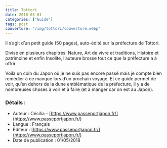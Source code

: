 ```yaml
---
title: Tottori
date: 2018-05-01
categories: ["Guide"]
tags: post
couverture: "/img/tottori/couverture.webp"
---
```


Il s’agit d’un petit guide (50 pages), auto-édité sur la préfecture de Tottori.
<!-- excerpt -->

Divisé en plusieurs chapitres: Nature, Art de vivre et traditions, Histoire et patrimoine et enfin Insolite, l’auteure brosse tout ce que la préfecture a à offrir.

Voilà un coin du Japon où je ne suis pas encore passé mais je compte bien remédier à ce manque lors d’un prochain voyage.
Et ce guide permet de voir, qu’en dehors de la dune emblématique de la préfecture, il y a de nombreuses choses à voir et à faire (et à manger car on est au Japon).

### Détails :

- Auteur : Cécilia - [https://www.passeportjapon.fr/](https://www.passeportjapon.fr/)
- Langue : Français
- Editeur : [https://www.passeportjapon.fr/](https://www.passeportjapon.fr/)
- Date de publication : 01/05/2018
